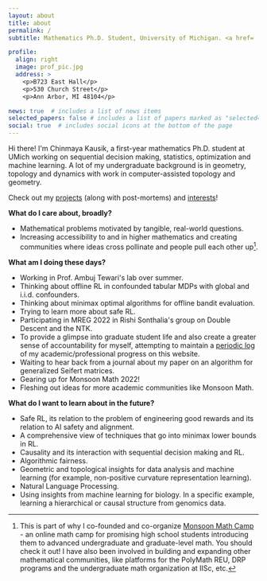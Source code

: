```yaml
---
layout: about
title: about
permalink: /
subtitle: Mathematics Ph.D. Student, University of Michigan. <a href= 'https://drive.google.com/file/d/1pV7LDvrkQnjGSgIWx_p1lZVHNNT9oOgp/view?usp=sharing'>Curriculum Vitae</a>.

profile:
  align: right
  image: prof_pic.jpg
  address: >
    <p>B723 East Hall</p>
    <p>530 Church Street</p>
    <p>Ann Arbor, MI 48104</p>

news: true  # includes a list of news items
selected_papers: false # includes a list of papers marked as "selected={true}"
social: true  # includes social icons at the bottom of the page
---
```


Hi there! I'm Chinmaya Kausik, a first-year mathematics Ph.D. student at UMich working on sequential decision making, statistics, optimization and machine learning. A lot of my undergraduate background is in geometry, topology and dynamics with work in computer-assisted topology and geometry.

Check out my [projects](projects) (along with post-mortems) and [interests](more)!

**What do I care about, broadly?** 
* Mathematical problems motivated by tangible, real-world questions. 
* Increasing accessibility to and in higher mathematics and creating communities where ideas cross pollinate and people pull each other up[^1].

[^1]: This is part of why I co-founded and co-organize [Monsoon Math Camp](https://www.monsoonmath.org) - an online math camp for promising high school students introducing them to advanced undergraduate and graduate-level math. You should check it out! I have also been involved in building and expanding other mathematical communities, like platforms for the PolyMath REU, DRP programs and the undergraduate math organization at IISc, etc.

**What am I doing these days?**
* Working in Prof. Ambuj Tewari's lab over summer.
* Thinking about offline RL in confounded tabular MDPs with global and i.i.d. confounders.
* Thinking about minimax optimal algorithms for offline bandit evaluation.
* Trying to learn more about safe RL.
* Participating in MREG 2022 in Rishi Sonthalia's group on Double Descent and the NTK.
* To provide a glimpse into graduate student life and also create a greater sense of accountability for myself, attempting to maintain a [periodic log](log) of my academic/professional progress on this website. 
* Waiting to hear back from a journal about my paper on an algorithm for generalized Seifert matrices.
* Gearing up for Monsoon Math 2022!
* Fleshing out ideas for more academic communities like Monsoon Math.

**What do I want to learn about in the future?**
* Safe RL, its relation to the problem of engineering good rewards and its relation to AI safety and alignment.
* A comprehensive view of techniques that go into minimax lower bounds in RL.
* Causality and its interaction with sequential decision making and RL.
* Algorithmic fairness.
* Geometric and topological insights for data analysis and machine learning (for example, non-positive curvature representation learning).
* Natural Language Processing.
* Using insights from machine learning for biology. In a specific example, learning a hierarchical or causal structure from genomics data.
